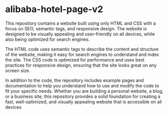 # alibaba-hotel-page-v2

This repository contains a website built using only HTML and CSS with a focus on SEO, semantic tags, and responsive design. The website is designed to be visually appealing and user-friendly on all devices, while also being optimized for search engines.

The HTML code uses semantic tags to describe the content and structure of the website, making it easy for search engines to understand and index the site. The CSS code is optimized for performance and uses best practices for responsive design, ensuring that the site looks great on any screen size.

In addition to the code, the repository includes example pages and documentation to help you understand how to use and modify the code to fit your specific needs. Whether you are building a personal website, a blog, or a business site, this repository provides a solid foundation for creating a fast, well-optimized, and visually appealing website that is accessible on all devices
